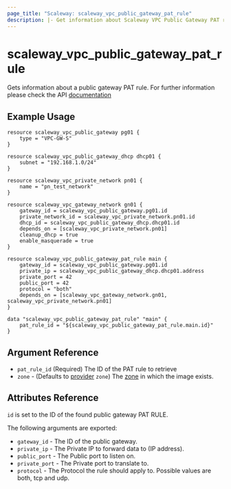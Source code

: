 ```yaml
---
page_title: "Scaleway: scaleway_vpc_public_gateway_pat_rule"
description: |- Get information about Scaleway VPC Public Gateway PAT rule.
---
```


# scaleway_vpc_public_gateway_pat_rule

Gets information about a public gateway PAT rule. For further information please check the
API [documentation](https://developers.scaleway.com/en/products/vpc-gw/api/v1/#get-8faeea)

## Example Usage

```hcl
resource scaleway_vpc_public_gateway pg01 {
	type = "VPC-GW-S"
}

resource scaleway_vpc_public_gateway_dhcp dhcp01 {
	subnet = "192.168.1.0/24"
}

resource scaleway_vpc_private_network pn01 {
	name = "pn_test_network"
}

resource scaleway_vpc_gateway_network gn01 {
	gateway_id = scaleway_vpc_public_gateway.pg01.id
	private_network_id = scaleway_vpc_private_network.pn01.id
	dhcp_id = scaleway_vpc_public_gateway_dhcp.dhcp01.id
	depends_on = [scaleway_vpc_private_network.pn01]
	cleanup_dhcp = true
	enable_masquerade = true
}

resource scaleway_vpc_public_gateway_pat_rule main {
	gateway_id = scaleway_vpc_public_gateway.pg01.id
	private_ip = scaleway_vpc_public_gateway_dhcp.dhcp01.address
	private_port = 42
	public_port = 42
	protocol = "both"
	depends_on = [scaleway_vpc_gateway_network.gn01, scaleway_vpc_private_network.pn01]
}

data "scaleway_vpc_public_gateway_pat_rule" "main" {
	pat_rule_id = "${scaleway_vpc_public_gateway_pat_rule.main.id}"
}
```

## Argument Reference

- `pat_rule_id`  (Required) The ID of the PAT rule to retrieve
- `zone` - (Defaults to [provider](../index.md#zone) `zone`) The [zone](../guides/regions_and_zones.md#zones) in which
  the image exists.

## Attributes Reference

`id` is set to the ID of the found public gateway PAT RULE.

The following arguments are exported:

- `gateway_id` - The ID of the public gateway.
- `private_ip` - The Private IP to forward data to (IP address).
- `public_port` - The Public port to listen on.
- `private_port` - The Private port to translate to.
- `protocol` - The Protocol the rule should apply to. Possible values are both, tcp and udp.
